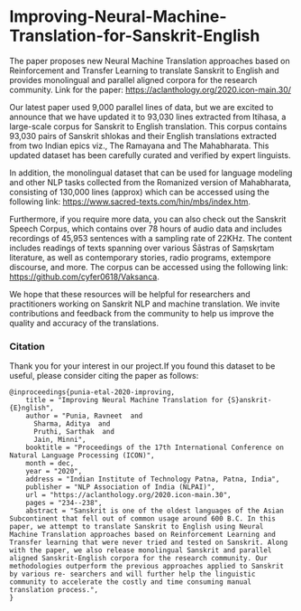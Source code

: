 # Improving-Neural-Machine-Translation-for-Sanskrit-English

The paper proposes new Neural Machine Translation approaches based on Reinforcement and Transfer Learning to translate Sanskrit to English and provides monolingual and parallel aligned corpora for the research community. Link for the paper: https://aclanthology.org/2020.icon-main.30/

Our latest paper used 9,000 parallel lines of data, but we are excited to announce that we have updated it to 93,030 lines extracted from Itihasa, a large-scale corpus for Sanskrit to English translation. This corpus contains 93,030 pairs of Sanskrit shlokas and their English translations extracted from two Indian epics viz., The Ramayana and The Mahabharata. This updated dataset has been carefully curated and verified by expert linguists.

In addition, the monolingual dataset that can be used for language modeling and other NLP tasks collected from the Romanized version of Mahabharata, consisting of 130,000 lines (approx) which can be accessed using the following link: https://www.sacred-texts.com/hin/mbs/index.htm.

Furthermore, if you require more data, you can also check out the Sanskrit Speech Corpus, which contains over 78 hours of audio data and includes recordings of 45,953 sentences with a sampling rate of 22KHz. The content includes readings of texts spanning over various Śāstras of Saṃskṛtam literature, as well as contemporary stories, radio programs, extempore discourse, and more. The corpus can be accessed using the following link: https://github.com/cyfer0618/Vaksanca.

We hope that these resources will be helpful for researchers and practitioners working on Sanskrit NLP and machine translation. We invite contributions and feedback from the community to help us improve the quality and accuracy of the translations.

### Citation
Thank you for your interest in our project.If you found this dataset to be useful, please consider citing the paper as follows:
```
@inproceedings{punia-etal-2020-improving,
    title = "Improving Neural Machine Translation for {S}anskrit-{E}nglish",
    author = "Punia, Ravneet  and
      Sharma, Aditya  and
      Pruthi, Sarthak  and
      Jain, Minni",
    booktitle = "Proceedings of the 17th International Conference on Natural Language Processing (ICON)",
    month = dec,
    year = "2020",
    address = "Indian Institute of Technology Patna, Patna, India",
    publisher = "NLP Association of India (NLPAI)",
    url = "https://aclanthology.org/2020.icon-main.30",
    pages = "234--238",
    abstract = "Sanskrit is one of the oldest languages of the Asian Subcontinent that fell out of common usage around 600 B.C. In this paper, we attempt to translate Sanskrit to English using Neural Machine Translation approaches based on Reinforcement Learning and Transfer learning that were never tried and tested on Sanskrit. Along with the paper, we also release monolingual Sanskrit and parallel aligned Sanskrit-English corpora for the research community. Our methodologies outperform the previous approaches applied to Sanskrit by various re- searchers and will further help the linguistic community to accelerate the costly and time consuming manual translation process.",
}
```